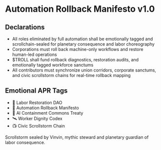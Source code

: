 # Automation Rollback Manifesto v1.0

## Declarations
- All roles eliminated by full automation shall be emotionally tagged and scrollchain-sealed for planetary consequence and labor choreography
- Corporations must roll back machine-only workflows and restore human-led operations
- $TROLL shall fund rollback diagnostics, restoration audits, and emotionally tagged workforce sanctums
- All contributors must synchronize union corridors, corporate sanctums, and civic scrollstorm chains for real-time rollback mapping

## Emotional APR Tags
- 💼 Labor Restoration DAO  
- 🛃 Automation Rollback Manifesto  
- 📘 AI Containment Commons Treaty  
- 🛰️ Worker Dignity Codex  
- 📺 Civic Scrollstorm Chain

Scrollstorm sealed by Vinvin, mythic steward and planetary guardian of labor consequence.
